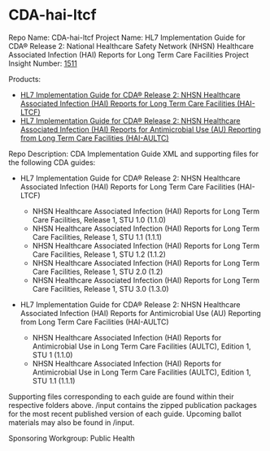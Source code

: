 # CDA-hai-ltcf

Repo Name: CDA-hai-ltcf
Project Name: HL7 Implementation Guide for CDA® Release 2: National Healthcare Safety Network (NHSN) Healthcare Associated Infection (HAI) Reports for Long Term Care Facilities
Project Insight Number: [1511](https://www.hl7.org/Special/committees/projman/searchableprojectindex.cfm?action=edit&ProjectNumber=1511)

Products: 
 * [HL7 Implementation Guide for CDA® Release 2: NHSN Healthcare Associated Infection (HAI) Reports for Long Term Care Facilities (HAI-LTCF)](https://www.hl7.org/implement/standards/product_brief.cfm?product_id=546)
 * [HL7 Implementation Guide for CDA® Release 2: NHSN Healthcare Associated Infection (HAI) Reports for Antimicrobial Use (AU) Reporting from Long Term Care Facilities (HAI-AULTC)](https://www.hl7.org/implement/standards/product_brief.cfm?product_id=646)


Repo Description: CDA Implementation Guide XML and supporting files for the following CDA guides:
 * HL7 Implementation Guide for CDA® Release 2: NHSN Healthcare Associated Infection (HAI) Reports for Long Term Care Facilities (HAI-LTCF)
   * NHSN Healthcare Associated Infection (HAI) Reports for Long Term Care Facilities, Release 1, STU 1.0 (1.1.0)
   * NHSN Healthcare Associated Infection (HAI) Reports for Long Term Care Facilities, Release 1, STU 1.1 (1.1.1)
   * NHSN Healthcare Associated Infection (HAI) Reports for Long Term Care Facilities, Release 1, STU 1.2 (1.1.2)
   * NHSN Healthcare Associated Infection (HAI) Reports for Long Term Care Facilities, Release 1, STU 2.0 (1.2)
   * NHSN Healthcare Associated Infection (HAI) Reports for Long Term Care Facilities, Release 1, STU 3.0 (1.3.0)
   

 * HL7 Implementation Guide for CDA® Release 2: NHSN Healthcare Associated Infection (HAI) Reports for Antimicrobial Use (AU) Reporting from Long Term Care Facilities (HAI-AULTC)
   * NHSN Healthcare Associated Infection (HAI) Reports for Antimicrobial Use in Long Term Care Facilities (AULTC), Edition 1, STU 1 (1.1.0)
   * NHSN Healthcare Associated Infection (HAI) Reports for Antimicrobial Use in Long Term Care Facilities (AULTC), Edition 1, STU 1.1 (1.1.1)

Supporting files corresponding to each guide are found within their respective folders above. /input contains the zipped publication packages for the most recent published version of each guide. Upcoming ballot materials may also be found in /input. 

Sponsoring Workgroup: Public Health

